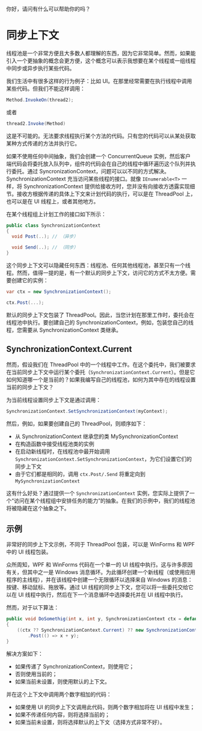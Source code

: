 你好，请问有什么可以帮助你的吗？

# 同步上下文

线程池是一个非常方便且大多数人都理解的东西，因为它非常简单。然而，如果能引入一个更抽象的概念会更方便，这个概念可以表示我想要在某个线程或一组线程中同步或异步执行某些代码。

我们生活中有很多这样的行为例子：比如 UI。在那里经常需要在执行线程中调用某些代码。但我们不能这样调用：

```csharp
Method.InvokeOn(thread2);
```
或者
```csharp
thread2.Invoke(Method)
```

这是不可能的。无法要求线程执行某个方法的代码。只有您的代码可以从某处获取某种方式传递的方法并执行它。

如果不使用任何中间抽象，我们会创建一个 ConcurrentQueue 实例，然后客户端代码会将委托放入队列中，组件的代码会在自己的线程中循环遍历这个队列并执行委托。通过 SyncronizationContext，问题可以以不同的方式解决。SynchronizationContext 充当访问某些线程的接口。就像 `IEnumerable<T>` 一样，将 SynchronizationContext 提供给接收方时，您并没有向接收方透露实现细节。接收方根据传递的具体上下文来计划代码的执行，可以是在 ThreadPool 上，也可以是在 UI 线程上，或者其他地方。

在某个线程组上计划工作的接口如下所示：

```csharp
public class SynchronizationContext
{
  void Post(..); // （异步）

  void Send(..); // （同步）
}
```

这个同步上下文可以隐藏任何东西：线程池、任何其他线程池，甚至只有一个线程。然而，值得一提的是，有一个默认的同步上下文，访问它的方式不太方便。需要创建它的实例：

```csharp
var ctx = new SynchronizationContext();

ctx.Post(...);
```

默认的同步上下文包装了 ThreadPool。因此，当您计划在那里工作时，委托会在线程池中执行。要创建自己的 SynchronizationContext，例如，包装您自己的线程，您需要从 SynchronizationContext 类继承。

## SynchronizationContext.Current

然而，假设我们在 ThreadPool 中的一个线程中工作。在这个委托中，我们被要求在当前同步上下文中运行某个委托（`SynchronizationContext.Current`）。但是它如何知道哪一个是当前的？如果我编写自己的线程池，如何为其中存在的线程设置当前的同步上下文？

为当前线程设置同步上下文是通过调用：

```csharp
SynchronizationContext.SetSynchronizationContext(myContext);
```

然后，例如，如果要创建自己的 ThreadPool，则顺序如下：
- 从 SynchronizationContext 继承您的类 MySynchronizationContext
- 在构造函数中接受线程池类的实例
- 在启动新线程时，在线程池中最开始调用 `SynchronizationContext.SetSynchronizationContext`，为它们设置它们的同步上下文
- 由于它们都是相同的，调用 `ctx.Post/.Send` 将重定向到 `MySynchronizationContext`

这有什么好处？通过提供一个 `SynchronizationContext` 实例，您实际上提供了一个“访问在某个线程组中安排任务的能力”的抽象。在我们的示例中，我们的线程池将被隐藏在这个抽象之下。

## 示例

非常好的同步上下文示例，不同于 ThreadPool 包装，可以是 WinForms 和 WPF 中的 UI 线程包装。

众所周知，WPF 和 WinForms 代码在一个单一的 UI 线程中执行。这与许多原因有关，但其中之一是 Windows 消息循环。为此循环创建一个新线程（或使用应用程序的主线程），并在该线程中创建一个无限循环以选择来自 Windows 的消息：按键、移动鼠标、拖放等。通过 UI 线程的同步上下文，您可以将一些委托交给它以在 UI 线程中执行，然后在下一个消息循环中选择委托并在 UI 线程中执行。

然而，对于以下算法：

```csharp
public void DoSomethig(int x, int y, SynchronizationContext ctx = default)
{
    ((ctx ?? SynchronizationContext.Current) ?? new SynchronizationContext())
        .Post(() => x + y);
}
```
解决方案如下：
- 如果传递了 SynchronizationContext，则使用它；
- 否则使用当前的；
- 如果当前未设置，则使用默认的上下文。

并在这个上下文中调用两个数字相加的代码：
- 如果使用 UI 的同步上下文调用此代码，则两个数字相加将在 UI 线程中发生；
- 如果不传递任何内容，则将选择当前的；
- 如果当前未设置，则将选择默认的上下文（选择方式非常不好）。